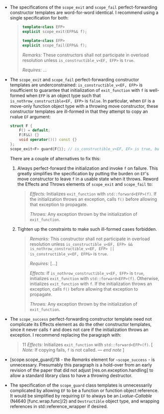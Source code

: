 * The specifications of the `scope_exit` and `scope_fail` perfect-forwarding constructor templates are word-for-word identical. I recommend using a single specification for both:
  > ```c++
  > template<class EFP>
  > explicit scope_exit(EFP&& f);
  >
  > template<class EFP>
  > explicit scope_fail(EFP&& f);
  > ```
  >
  > *Remarks:* These constructors shall not participate in overload resolution unless `is_constructible_v<EF, EFP>` is `true`.
  >
  > *Requires:* ...

* The `scope_exit` and `scope_fail` perfect-forwarding constructor templates are underconstrained: `is_constructible_v<EF, EFP>` is insufficient to guarantee that initialization of `exit_function` with `f` is well-formed when `EFP` is an object type such that `is_nothrow_constructible<EF, EFP>` is `false`. In particular, when `EF` is a move-only function object type with a throwing move constructor, these constructor templates are ill-formed in that they attempt to copy an rvalue `EF` argument:
  ```c++
  struct F {
      F() = default;
      F(F&&) {}
      void operator()() const {}
  };
  scope_exit<F> guard{F{}}; // is_constructible_v<EF, EF> is true, but copy construction is ill-formed.
  ```
  There are a couple of alternatives to fix this:

  1. Always perfect-forward the initialization and invoke `f` on failure. This greatly simplifies the specification by putting the burden on `EF`'s move constructor to leave `f` in a usable state when it throws. Reword the Effects and Throws elements of `scope_exit` and `scope_fail` to:

     > *Effects:* Initializes `exit_function` with `std::forward<EFP>(f)`. If the initialization throws an exception, calls `f()` before allowing that exception to propagate.
     >
     > *Throws:* Any exception thrown by the initialization of `exit_function`.

  1. Tighten up the constraints to make such ill-formed cases forbidden.

     > *Remarks:* This constructor shall not participate in overload resolution unless `is_constructible_v<EF, EFP> && is_nothrow_constructible_v<EF, EFP> || is_constructible_v<EF, EFP&>` is `true`.
     >
     > *Requires:* [...]
     >
     > *Effects:* If `is_nothrow_constructible_v<EF, EFP>` is `true`, initializes `exit_function` with `std::forward<EFP>(f)`. Otherwise, initializes `exit_function` with `f`. If the initialization throws an exception, calls `f()` before allowing that exception to propagate.
     >
     > *Throws:* Any exception thrown by the initialization of `exit_function`.


* The `scope_success` perfect-forwarding constructor template need not complicate its Effects element as do the other constructor templates, since it never calls `f` and does not care if the initialization throws an exception. I recommend replacing the paragraph with:
  > 11 *Effects:* Initializes `exit_function` with `std::forward<EFP>(f)`. [ *Note:* If copying fails, `f` is not called. — *end note* ]

* [scope.scope_guard]/18 - the *Remarks* element for `~scope_success` - is unnecessary. Presumably this paragraph is a hold-over from an early revision of the paper that did not adjust [res.on.exception.handling] to allow a standard library class to have a throwing destructor.

* The specification of the `scope_guard` class templates is unnecessarily complicated by allowing `EF` to be a function or function object reference. It would be simplified by requiring `EF` to always be an *Lvalue-Callable* (N4640 [func.wrap.func]/2) and `Destructible` object type, and wrapping references in std::reference_wrapper if desired.
